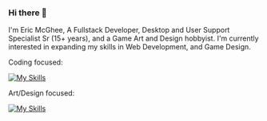 ### Hi there 👋

<!--
**senseier2/senseier2** is a ✨ _special_ ✨ repository because its `README.md` (this file) appears on your GitHub profile.

Here are some ideas to get you started:

- 🔭 I’m currently working on ...
- 🌱 I’m currently learning ...
- 👯 I’m looking to collaborate on ...
- 🤔 I’m looking for help with ...
- 💬 Ask me about ...
- 📫 How to reach me: ...
- 😄 Pronouns: ...
- ⚡ Fun fact: ...
-->

I'm Eric McGhee, A Fullstack Developer, Desktop and User Support Specialist Sr (15+ years), and a Game Art and Design hobbyist. I'm currently interested in expanding my skills in Web Development, and Game Design.

Coding focused:

[![My Skills](https://skillicons.dev/icons?i=js,html,css,regex,mysql,jquery,jest,heroku,graphql,github,git,figma,mongodb,nodejs,postman,sequelize,vscode,wordpress,express,bootstrap,apollo&perline=10)](https://skillicons.dev)

Art/Design focused:

[![My Skills](https://skillicons.dev/icons?i=blender,autocad,materialui&perline=10)](https://skillicons.dev)
